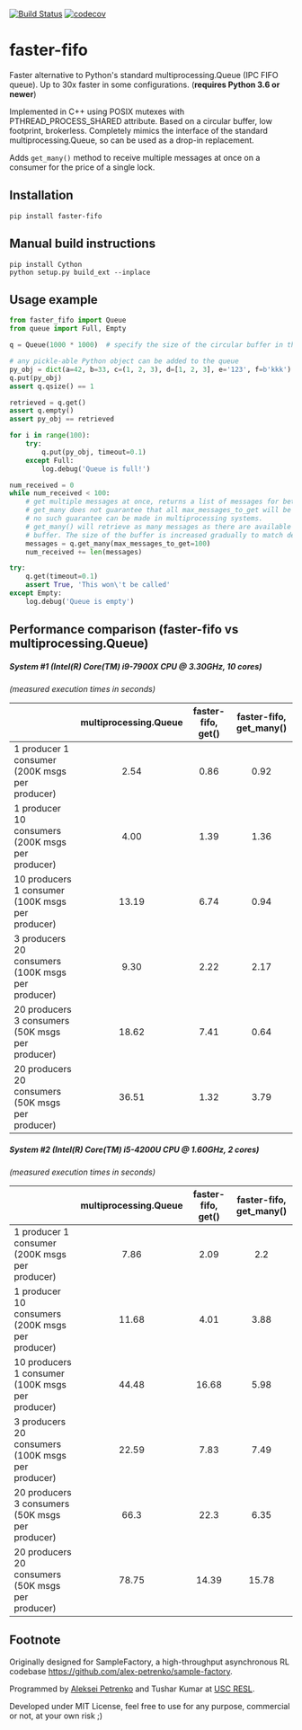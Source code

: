 [![Build Status](https://travis-ci.org/alex-petrenko/faster-fifo.svg?branch=master)](https://travis-ci.org/github/alex-petrenko/faster-fifo)
[![codecov](https://codecov.io/gh/alex-petrenko/faster-fifo/branch/master/graph/badge.svg)](https://codecov.io/gh/alex-petrenko/faster-fifo)

# faster-fifo

Faster alternative to Python's standard multiprocessing.Queue (IPC FIFO queue). Up to 30x faster in some configurations. (**requires Python 3.6 or newer**)

Implemented in C++ using POSIX mutexes with PTHREAD_PROCESS_SHARED attribute. Based on a circular buffer, low footprint, brokerless.
Completely mimics the interface of the standard multiprocessing.Queue, so can be used as a drop-in replacement.

Adds `get_many()` method to receive multiple messages at once on a consumer for the price of a single lock.
## Installation

```pip install faster-fifo```

## Manual build instructions

```
pip install Cython
python setup.py build_ext --inplace
```

## Usage example

```Python
from faster_fifo import Queue
from queue import Full, Empty

q = Queue(1000 * 1000)  # specify the size of the circular buffer in the ctor

# any pickle-able Python object can be added to the queue
py_obj = dict(a=42, b=33, c=(1, 2, 3), d=[1, 2, 3], e='123', f=b'kkk')
q.put(py_obj)
assert q.qsize() == 1

retrieved = q.get()
assert q.empty()
assert py_obj == retrieved

for i in range(100):
    try:
        q.put(py_obj, timeout=0.1)
    except Full:
        log.debug('Queue is full!')

num_received = 0
while num_received < 100:
    # get multiple messages at once, returns a list of messages for better performance in many-to-few scenarios
    # get_many does not guarantee that all max_messages_to_get will be received on the first call, in fact
    # no such guarantee can be made in multiprocessing systems.
    # get_many() will retrieve as many messages as there are available AND can fit in the pre-allocated memory
    # buffer. The size of the buffer is increased gradually to match demand.
    messages = q.get_many(max_messages_to_get=100)
    num_received += len(messages)

try:
    q.get(timeout=0.1)
    assert True, 'This won\'t be called'
except Empty:
    log.debug('Queue is empty')

```

## Performance comparison (faster-fifo vs multiprocessing.Queue)

##### System #1 (Intel(R) Core(TM) i9-7900X CPU @ 3.30GHz, 10 cores)

*(measured execution times in seconds)*

|                                                   | multiprocessing.Queue |    faster-fifo, get()   |  faster-fifo, get_many()  |
|---------------------------------------------------|:---------------------:|:-----------------------:|:-------------------------:|
|   1 producer 1 consumer (200K msgs per producer)  |        2.54           |           0.86          |            0.92           |
|  1 producer 10 consumers (200K msgs per producer) |        4.00           |           1.39          |            1.36           |           
|  10 producers 1 consumer (100K msgs per producer) |       13.19           |           6.74          |            0.94           |
| 3 producers 20 consumers (100K msgs per producer) |        9.30           |           2.22          |            2.17           |
|  20 producers 3 consumers (50K msgs per producer) |       18.62           |           7.41          |            0.64           |
| 20 producers 20 consumers (50K msgs per producer) |       36.51           |           1.32          |            3.79           |


##### System #2 (Intel(R) Core(TM) i5-4200U CPU @ 1.60GHz, 2 cores)

*(measured execution times in seconds)*

|                                                   | multiprocessing.Queue |    faster-fifo, get()   | faster-fifo, get_many()   |
|---------------------------------------------------|:---------------------:|:-----------------------:|:-------------------------:|
|   1 producer 1 consumer (200K msgs per producer)  |        7.86           |           2.09          |            2.2            |
|  1 producer 10 consumers (200K msgs per producer) |       11.68           |           4.01          |            3.88           |           
|  10 producers 1 consumer (100K msgs per producer) |       44.48           |          16.68          |            5.98           |
| 3 producers 20 consumers (100K msgs per producer) |       22.59           |           7.83          |            7.49           |
|  20 producers 3 consumers (50K msgs per producer) |       66.3            |           22.3          |            6.35           |
| 20 producers 20 consumers (50K msgs per producer) |       78.75           |          14.39          |           15.78           |


## Footnote

Originally designed for SampleFactory, a high-throughput asynchronous RL codebase https://github.com/alex-petrenko/sample-factory.

Programmed by [Aleksei Petrenko](https://alex-petrenko.github.io/) and Tushar Kumar at [USC RESL](https://robotics.usc.edu/resl/people/).

Developed under MIT License, feel free to use for any purpose, commercial or not, at your own risk ;) 